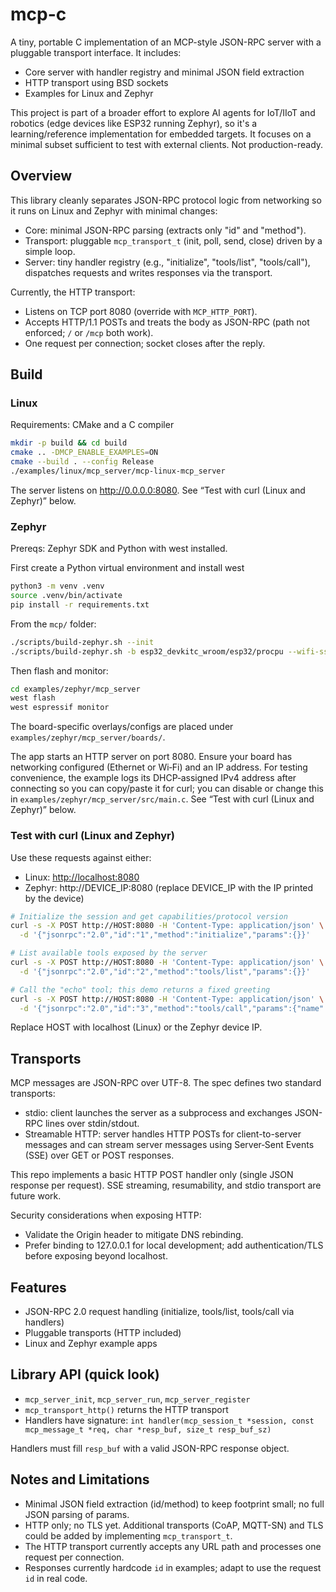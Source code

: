 # mcp-c

A tiny, portable C implementation of an MCP-style JSON-RPC server with a pluggable transport interface. It includes:

- Core server with handler registry and minimal JSON field extraction
- HTTP transport using BSD sockets
- Examples for Linux and Zephyr

This project is part of a broader effort to explore AI agents for IoT/IIoT and robotics (edge devices like ESP32 running Zephyr), so it's a learning/reference implementation for embedded targets. It focuses on a minimal subset sufficient to test with external clients. Not production-ready.

## Overview

This library cleanly separates JSON-RPC protocol logic from networking so it runs on Linux and Zephyr with minimal changes:

- Core: minimal JSON-RPC parsing (extracts only "id" and "method").
- Transport: pluggable `mcp_transport_t` (init, poll, send, close) driven by a simple loop.
- Server: tiny handler registry (e.g., "initialize", "tools/list", "tools/call"), dispatches requests and writes responses via the transport.

Currently, the HTTP transport:

- Listens on TCP port 8080 (override with `MCP_HTTP_PORT`).
- Accepts HTTP/1.1 POSTs and treats the body as JSON-RPC (path not enforced; `/` or `/mcp` both work).
- One request per connection; socket closes after the reply.

## Build

### Linux

Requirements: CMake and a C compiler

```bash
mkdir -p build && cd build
cmake .. -DMCP_ENABLE_EXAMPLES=ON
cmake --build . --config Release
./examples/linux/mcp_server/mcp-linux-mcp_server
```

The server listens on <http://0.0.0.0:8080>. See “Test with curl (Linux and Zephyr)” below.

### Zephyr

Prereqs: Zephyr SDK and Python with west installed.

First create a Python virtual environment and install west

```bash
python3 -m venv .venv
source .venv/bin/activate
pip install -r requirements.txt
```

From the `mcp/` folder:

```bash
./scripts/build-zephyr.sh --init
./scripts/build-zephyr.sh -b esp32_devkitc_wroom/esp32/procpu --wifi-ssid "your_wifi_ssid" --wifi-pass "your_wifi_password"
```

Then flash and monitor:

```bash
cd examples/zephyr/mcp_server
west flash
west espressif monitor
```

The board-specific overlays/configs are placed under `examples/zephyr/mcp_server/boards/`.

The app starts an HTTP server on port 8080. Ensure your board has networking configured (Ethernet or Wi‑Fi) and an IP address. For testing convenience, the example logs its DHCP‑assigned IPv4 address after connecting so you can copy/paste it for curl; you can disable or change this in `examples/zephyr/mcp_server/src/main.c`. See “Test with curl (Linux and Zephyr)” below.

### Test with curl (Linux and Zephyr)

Use these requests against either:

- Linux: <http://localhost:8080>
- Zephyr: http://DEVICE_IP:8080 (replace DEVICE_IP with the IP printed by the device)

```bash
# Initialize the session and get capabilities/protocol version
curl -s -X POST http://HOST:8080 -H 'Content-Type: application/json' \
  -d '{"jsonrpc":"2.0","id":"1","method":"initialize","params":{}}'

# List available tools exposed by the server
curl -s -X POST http://HOST:8080 -H 'Content-Type: application/json' \
  -d '{"jsonrpc":"2.0","id":"2","method":"tools/list","params":{}}'

# Call the "echo" tool; this demo returns a fixed greeting
curl -s -X POST http://HOST:8080 -H 'Content-Type: application/json' \
  -d '{"jsonrpc":"2.0","id":"3","method":"tools/call","params":{"name":"echo","arguments":{"text":"hi"}}}'
```

Replace HOST with localhost (Linux) or the Zephyr device IP.

## Transports

MCP messages are JSON-RPC over UTF-8. The spec defines two standard transports:

- stdio: client launches the server as a subprocess and exchanges JSON-RPC lines over stdin/stdout.
- Streamable HTTP: server handles HTTP POSTs for client-to-server messages and can stream server messages using Server‑Sent Events (SSE) over GET or POST responses.

This repo implements a basic HTTP POST handler only (single JSON response per request). SSE streaming, resumability, and stdio transport are future work.

Security considerations when exposing HTTP:

- Validate the Origin header to mitigate DNS rebinding.
- Prefer binding to 127.0.0.1 for local development; add authentication/TLS before exposing beyond localhost.

## Features

- JSON-RPC 2.0 request handling (initialize, tools/list, tools/call via handlers)
- Pluggable transports (HTTP included)
- Linux and Zephyr example apps

## Library API (quick look)

- `mcp_server_init`, `mcp_server_run`, `mcp_server_register`
- `mcp_transport_http()` returns the HTTP transport
- Handlers have signature:
  `int handler(mcp_session_t *session, const mcp_message_t *req, char *resp_buf, size_t resp_buf_sz)`

Handlers must fill `resp_buf` with a valid JSON-RPC response object.

## Notes and Limitations

- Minimal JSON field extraction (id/method) to keep footprint small; no full JSON parsing of params.
- HTTP only; no TLS yet. Additional transports (CoAP, MQTT-SN) and TLS could be added by implementing `mcp_transport_t`.
- The HTTP transport currently accepts any URL path and processes one request per connection.
- Responses currently hardcode `id` in examples; adapt to use the request `id` in real code.
